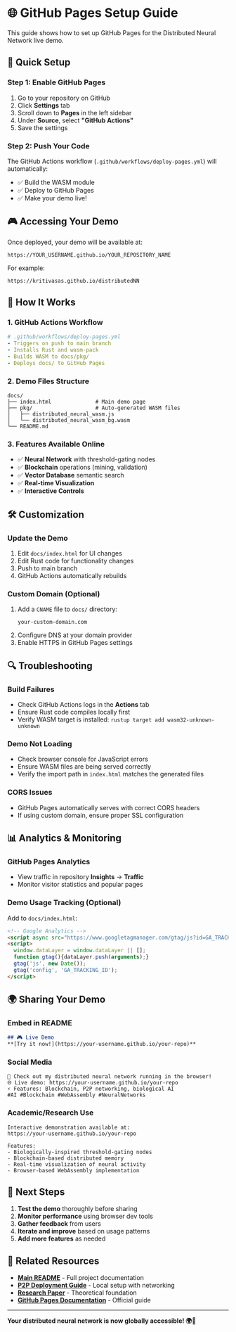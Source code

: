 # 🌐 GitHub Pages Setup Guide

This guide shows how to set up GitHub Pages for the Distributed Neural Network live demo.

## 🚀 Quick Setup

### Step 1: Enable GitHub Pages

1. Go to your repository on GitHub
2. Click **Settings** tab
3. Scroll down to **Pages** in the left sidebar
4. Under **Source**, select **"GitHub Actions"**
5. Save the settings

### Step 2: Push Your Code

The GitHub Actions workflow (`.github/workflows/deploy-pages.yml`) will automatically:
- ✅ Build the WASM module
- ✅ Deploy to GitHub Pages
- ✅ Make your demo live!

## 🎮 Accessing Your Demo

Once deployed, your demo will be available at:
```
https://YOUR_USERNAME.github.io/YOUR_REPOSITORY_NAME
```

For example:
```
https://kritivasas.github.io/distributedNN
```

## 🔧 How It Works

### 1. **GitHub Actions Workflow**
```yaml
# .github/workflows/deploy-pages.yml
- Triggers on push to main branch
- Installs Rust and wasm-pack
- Builds WASM to docs/pkg/
- Deploys docs/ to GitHub Pages
```

### 2. **Demo Files Structure**
```
docs/
├── index.html              # Main demo page
├── pkg/                    # Auto-generated WASM files
│   ├── distributed_neural_wasm.js
│   └── distributed_neural_wasm_bg.wasm
└── README.md
```

### 3. **Features Available Online**
- ✅ **Neural Network** with threshold-gating nodes
- ✅ **Blockchain** operations (mining, validation)
- ✅ **Vector Database** semantic search
- ✅ **Real-time Visualization**
- ✅ **Interactive Controls**

## 🛠️ Customization

### Update the Demo
1. Edit `docs/index.html` for UI changes
2. Edit Rust code for functionality changes
3. Push to main branch
4. GitHub Actions automatically rebuilds

### Custom Domain (Optional)
1. Add a `CNAME` file to `docs/` directory:
   ```
   your-custom-domain.com
   ```
2. Configure DNS at your domain provider
3. Enable HTTPS in GitHub Pages settings

## 🔍 Troubleshooting

### Build Failures
- Check GitHub Actions logs in the **Actions** tab
- Ensure Rust code compiles locally first
- Verify WASM target is installed: `rustup target add wasm32-unknown-unknown`

### Demo Not Loading
- Check browser console for JavaScript errors
- Ensure WASM files are being served correctly
- Verify the import path in `index.html` matches the generated files

### CORS Issues
- GitHub Pages automatically serves with correct CORS headers
- If using custom domain, ensure proper SSL configuration

## 📊 Analytics & Monitoring

### GitHub Pages Analytics
- View traffic in repository **Insights** → **Traffic**
- Monitor visitor statistics and popular pages

### Demo Usage Tracking (Optional)
Add to `docs/index.html`:
```html
<!-- Google Analytics -->
<script async src="https://www.googletagmanager.com/gtag/js?id=GA_TRACKING_ID"></script>
<script>
  window.dataLayer = window.dataLayer || [];
  function gtag(){dataLayer.push(arguments);}
  gtag('js', new Date());
  gtag('config', 'GA_TRACKING_ID');
</script>
```

## 🌍 Sharing Your Demo

### Embed in README
```markdown
## 🎮 Live Demo
**[Try it now!](https://your-username.github.io/your-repo)**
```

### Social Media
```
🧠 Check out my distributed neural network running in the browser!
🌐 Live demo: https://your-username.github.io/your-repo
⚡ Features: Blockchain, P2P networking, biological AI
#AI #Blockchain #WebAssembly #NeuralNetworks
```

### Academic/Research Use
```
Interactive demonstration available at:
https://your-username.github.io/your-repo

Features:
- Biologically-inspired threshold-gating nodes
- Blockchain-based distributed memory
- Real-time visualization of neural activity
- Browser-based WebAssembly implementation
```

## 🎯 Next Steps

1. **Test the demo** thoroughly before sharing
2. **Monitor performance** using browser dev tools
3. **Gather feedback** from users
4. **Iterate and improve** based on usage patterns
5. **Add more features** as needed

## 🔗 Related Resources

- **[Main README](README.md)** - Full project documentation
- **[P2P Deployment Guide](P2P_DEPLOYMENT_GUIDE.md)** - Local setup with networking
- **[Research Paper](researchPaper.pdf)** - Theoretical foundation
- **[GitHub Pages Documentation](https://docs.github.com/en/pages)** - Official guide

---

**Your distributed neural network is now globally accessible! 🌍🧠** 